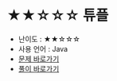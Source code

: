 # ★★☆☆☆ 튜플
- 난이도 : ★★☆☆☆
- 사용 언어 : Java
- <a href="https://programmers.co.kr/learn/courses/30/lessons/64065">문제 바로가기</a>
- <a href="https://cnu-jinseop.tistory.com/135">풀이 바로가기</a>
